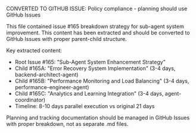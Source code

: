 CONVERTED TO GITHUB ISSUE: Policy compliance - planning should use GitHub Issues

This file contained issue #165 breakdown strategy for sub-agent system improvement. This content has been extracted and should be converted to GitHub Issues with proper parent-child structure.

Key extracted content:
- Root Issue #165: "Sub-Agent System Enhancement Strategy" 
- Child #165A: "Error Recovery System Implementation" (3-4 days, backend-architect-agent)
- Child #165B: "Performance Monitoring and Load Balancing" (3-4 days, performance-engineer-agent) 
- Child #165C: "Analytics and Learning Integration" (3-4 days, agent-coordinator)
- Timeline: 8-10 days parallel execution vs original 21 days

Planning and tracking documentation should be managed in GitHub Issues with proper breakdown, not as separate .md files.